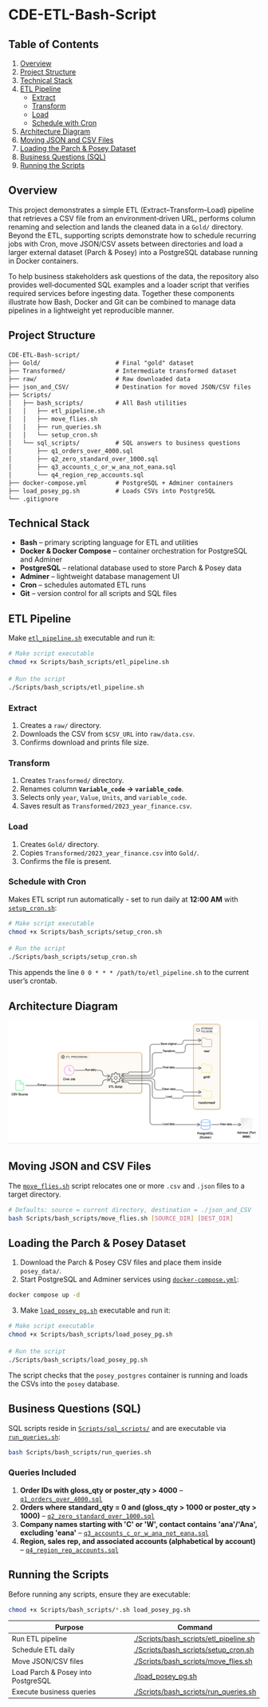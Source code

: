 
# CDE-ETL-Bash-Script

## Table of Contents
1. [Overview](#overview)
2. [Project Structure](#project-structure)
3. [Technical Stack](#technical-stack)
4. [ETL Pipeline](#etl-pipeline)
    - [Extract](#extract)
    - [Transform](#transform)
    - [Load](#load)
    - [Schedule with Cron](#schedule-with-cron)
5. [Architecture Diagram](#architecture-diagram)
6. [Moving JSON and CSV Files](#moving-json-and-csv-files)
7. [Loading the Parch & Posey Dataset](#loading-the-parch--posey-dataset)
8. [Business Questions (SQL)](#business-questions-sql)
9. [Running the Scripts](#running-the-scripts)


## Overview
This project demonstrates a simple ETL (Extract–Transform–Load) pipeline that retrieves a CSV file from an environment‑driven
URL, performs column renaming and selection and lands the cleaned data in a `Gold/` directory. 
Beyond the ETL, supporting scripts demonstrate how to schedule recurring jobs with Cron, move JSON/CSV assets between directories and load a larger
external dataset (Parch & Posey) into a PostgreSQL database running in Docker containers.

To help business stakeholders ask questions of the data, the repository also provides well‑documented SQL examples and a loader
script that verifies required services before ingesting data. Together these components illustrate how Bash, Docker and Git can
be combined to manage data pipelines in a lightweight yet reproducible manner.

## Project Structure
```
CDE-ETL-Bash-script/
├── Gold/                     # Final "gold" dataset
├── Transformed/              # Intermediate transformed dataset
├── raw/                      # Raw downloaded data
├── json_and_CSV/             # Destination for moved JSON/CSV files
├── Scripts/
│   ├── bash_scripts/         # All Bash utilities
│   │   ├── etl_pipeline.sh
│   │   ├── move_flies.sh
│   │   ├── run_queries.sh
│   │   └── setup_cron.sh
│   └── sql_scripts/          # SQL answers to business questions
│       ├── q1_orders_over_4000.sql
│       ├── q2_zero_standard_over_1000.sql
│       ├── q3_accounts_c_or_w_ana_not_eana.sql
│       └── q4_region_rep_accounts.sql
├── docker-compose.yml        # PostgreSQL + Adminer containers
├── load_posey_pg.sh          # Loads CSVs into PostgreSQL
└── .gitignore
```

## Technical Stack
- **Bash** – primary scripting language for ETL and utilities
- **Docker & Docker Compose** – container orchestration for PostgreSQL and Adminer
- **PostgreSQL** – relational database used to store Parch & Posey data
- **Adminer** – lightweight database management UI
- **Cron** – schedules automated ETL runs
- **Git** – version control for all scripts and SQL files

## ETL Pipeline
Make [`etl_pipeline.sh`](Scripts/bash_scripts/etl_pipeline.sh) executable and run it:

```bash
# Make script executable
chmod +x Scripts/bash_scripts/etl_pipeline.sh

# Run the script
./Scripts/bash_scripts/etl_pipeline.sh
```

### Extract
1. Creates a `raw/` directory.
2. Downloads the CSV from `$CSV_URL` into `raw/data.csv`.
3. Confirms download and prints file size.

### Transform
1. Creates `Transformed/` directory.
2. Renames column **`Variable_code` → `variable_code`**.
3. Selects only `year`, `Value`, `Units`, and `variable_code`.
4. Saves result as `Transformed/2023_year_finance.csv`.

### Load
1. Creates `Gold/` directory.
2. Copies `Transformed/2023_year_finance.csv` into `Gold/`.
3. Confirms the file is present.

### Schedule with Cron
Makes ETL script run automatically - set to run daily at **12:00 AM** with [`setup_cron.sh`](Scripts/bash_scripts/setup_cron.sh):


```bash
# Make script executable
chmod +x Scripts/bash_scripts/setup_cron.sh

# Run the script
./Scripts/bash_scripts/setup_cron.sh

```

This appends the line `0 0 * * * /path/to/etl_pipeline.sh` to the current user’s crontab.

## Architecture Diagram

![ETL_Pipeline.png](ETL_Pipeline.png)



## Moving JSON and CSV Files
The [`move_flies.sh`](Scripts/bash_scripts/move_flies.sh) script relocates one or more `.csv` and `.json` files to a target directory.

```bash
# Defaults: source = current directory, destination = ./json_and_CSV
bash Scripts/bash_scripts/move_flies.sh [SOURCE_DIR] [DEST_DIR]
```

## Loading the Parch & Posey Dataset
1. Download the Parch & Posey CSV files and place them inside `posey_data/`.
2. Start PostgreSQL and Adminer services using [`docker-compose.yml`](docker-compose.yml):

```bash
docker compose up -d
```

3. Make [`load_posey_pg.sh`](load_posey_pg.sh) executable and run it:

```bash
# Make script executable
chmod +x Scripts/bash_scripts/load_posey_pg.sh

# Run the script
./Scripts/bash_scripts/load_posey_pg.sh
```

The script checks that the `posey_postgres` container is running and loads the CSVs into the `posey` database.


## Business Questions (SQL)
SQL scripts reside in [`Scripts/sql_scripts/`](Scripts/sql_scripts/) and are executable via [`run_queries.sh`](Scripts/bash_scripts/run_queries.sh):

```bash
bash Scripts/bash_scripts/run_queries.sh
```

### Queries Included
1. **Order IDs with gloss_qty or poster_qty > 4000** – [`q1_orders_over_4000.sql`](Scripts/sql_scripts/q1_orders_over_4000.sql)
2. **Orders where standard_qty = 0 and (gloss_qty > 1000 or poster_qty > 1000)** – [`q2_zero_standard_over_1000.sql`](Scripts/sql_scripts/q2_zero_standard_over_1000.sql)
3. **Company names starting with 'C' or 'W', contact contains 'ana'/'Ana', excluding 'eana'** – [`q3_accounts_c_or_w_ana_not_eana.sql`](Scripts/sql_scripts/q3_accounts_c_or_w_ana_not_eana.sql)
4. **Region, sales rep, and associated accounts (alphabetical by account)** – [`q4_region_rep_accounts.sql`](Scripts/sql_scripts/q4_region_rep_accounts.sql)


## Running the Scripts
Before running any scripts, ensure they are executable:

```bash
chmod +x Scripts/bash_scripts/*.sh load_posey_pg.sh
```

| Purpose | Command |
|---------|---------|
| Run ETL pipeline | [./Scripts/bash_scripts/etl_pipeline.sh](Scripts/bash_scripts/etl_pipeline.sh) |
| Schedule ETL daily | [./Scripts/bash_scripts/setup_cron.sh](Scripts/bash_scripts/setup_cron.sh) |
| Move JSON/CSV files | [./Scripts/bash_scripts/move_flies.sh](Scripts/bash_scripts/move_flies.sh) |
| Load Parch & Posey into PostgreSQL | [./load_posey_pg.sh](load_posey_pg.sh) |
| Execute business queries | [./Scripts/bash_scripts/run_queries.sh](Scripts/bash_scripts/run_queries.sh) |








